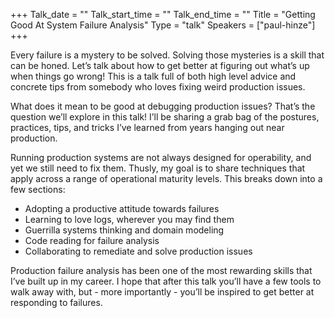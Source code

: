 +++
Talk_date = ""
Talk_start_time = ""
Talk_end_time = ""
Title = "Getting Good At System Failure Analysis"
Type = "talk"
Speakers = ["paul-hinze"]
+++

Every failure is a mystery to be solved. Solving those mysteries is a skill that can be honed. Let’s talk about how to get better at figuring out what’s up when things go wrong! This is a talk full of both high level advice and concrete tips from somebody who loves fixing weird production issues.

What does it mean to be good at debugging production issues? That’s the question we’ll explore in this talk! I’ll be sharing a grab bag of the postures, practices, tips, and tricks I’ve learned from years hanging out near production.

Running production systems are not always designed for operability, and yet we still need to fix them. Thusly, my goal is to share techniques that apply across a range of operational maturity levels. This breaks down into a few sections:

* Adopting a productive attitude towards failures
* Learning to love logs, wherever you may find them
* Guerrilla systems thinking and domain modeling
* Code reading for failure analysis
* Collaborating to remediate and solve production issues

Production failure analysis has been one of the most rewarding skills that I’ve built up in my career. I hope that after this talk you’ll have a few tools to walk away with, but - more importantly - you’ll be inspired to get better at responding to failures.
